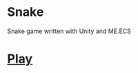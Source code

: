 # Snake
Snake game written with Unity and ME.ECS

# [Play](https://gehud.github.io/snake/Build/index.html)
